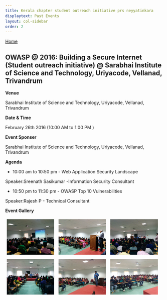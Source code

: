 ```yaml
---
title: Kerala chapter student outreach initiative prs neyyatinkara
displaytext: Past Events
layout: col-sidebar
order: 2
---
```


[Home](../index.html)


##  OWASP @ 2016: Building a Secure Internet (Student outreach initiative) @ Sarabhai Institute of Science and Technology, Uriyacode, Vellanad, Trivandrum


 **Venue**

   Sarabhai Institute of Science and Technology, Uriyacode, Vellanad, Trivandrum

**Date & Time**

   February 26th 2016 (10:00 AM to 1:00 PM )

**Event Sponser**

   Sarabhai Institute of Science and Technology, Uriyacode, Vellanad, Trivandrum

**Agenda**

   * 10:00 am to 10:50 pm - Web Application Security Landscape
        
   Speaker:Sreenath Sasikumar -Information Security Consultant
    
   * 10:50 pm to 11:30 pm - OWASP Top 10 Vulnerabilities
        
   Speaker:Rajesh P - Technical Consultant


**Event Gallery**
<div class="col">
	<a href="../assets/images/oct_2015.jpg" target="new"><img src="../assets/images/oct_2015.jpg" style="display: inline-block;max-width: 98%;height: auto;width: 30%;margin: 1%;" alt="Audience" title="Audience"/></a>
	<a href="../assets/images/oct_2015_1.jpg" target="new"><img src="../assets/images/oct_2015_1.jpg" style="display: inline-block;max-width: 98%;height: auto;width: 30%;margin: 1%;" alt="Sreenath sasikumar" title="Sreenath Sasikumar" /></a>
	<a href="../assets/images/oct_2015_2.jpg" target="new"><img src="../assets/images/oct_2015_2.jpg"  style="display: inline-block;max-width: 98%;height: auto;width: 30%;margin: 1%;" alt="Team" title="Team" /></a>
	<a href="../assets/images/oct_2015_3.jpg" target="new"><img src="../assets/images/oct_2015_3.jpg"  style="display: inline-block;max-width: 98%;height: auto;width: 30%;margin: 1%;" alt="Team" title="Team" /></a>   
	<a href="../assets/images/oct_2015_4.jpg" target="new"><img src="../assets/images/oct_2015_4.jpg"  style="display: inline-block;max-width: 98%;height: auto;width: 30%;margin: 1%;" alt="Team" title="Team" /></a>  
	<a href="../assets/images/oct_2015_5.jpg" target="new"><img src="../assets/images/oct_2015_5.jpg"  style="display: inline-block;max-width: 98%;height: auto;width: 30%;margin: 1%;" alt="Team" title="Team" /></a>  
</div> 

